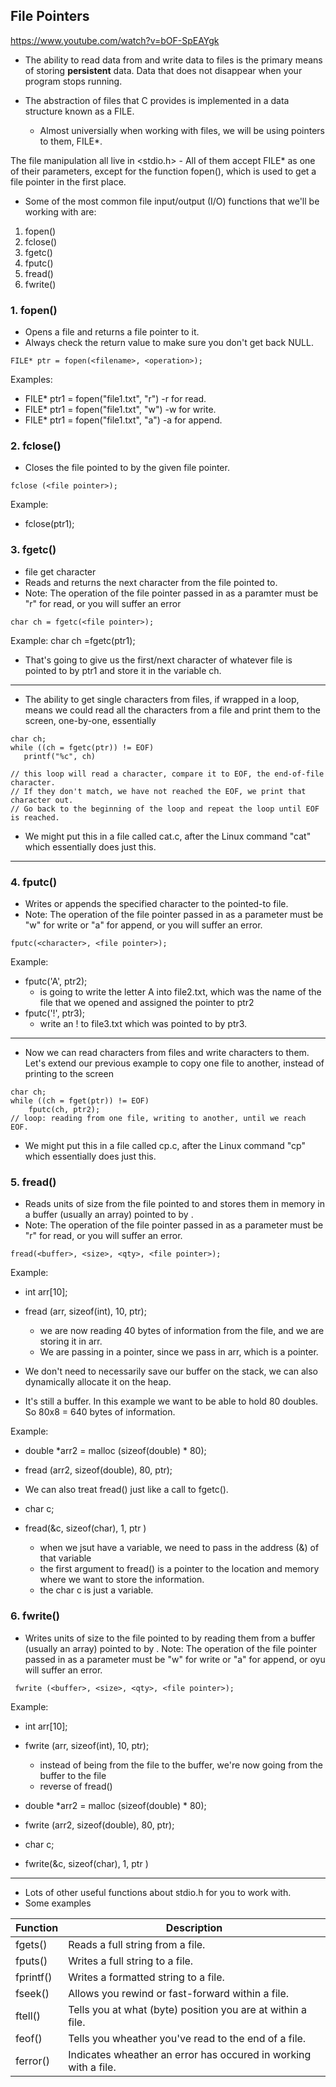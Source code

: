 ## File Pointers

https://www.youtube.com/watch?v=bOF-SpEAYgk

- The ability to read data from and write data to files is the
primary means of storing **persistent** data. Data that does not
disappear when your program stops running.

- The abstraction of files that C provides is implemented in a data
structure known as a FILE.
	- Almost universially when working with files, we will be using pointers to them,
	FILE*.

The file manipulation all live in <stdio.h>
	- All of them accept FILE* as one of their parameters, except for the function
	fopen(), which is used to get a file pointer in the first place.

- Some of the most common file input/output (I/O) functions that we'll be working with are:

1. fopen()
2. fclose()
3. fgetc()
4. fputc()
5. fread()
6. fwrite()

### 1. fopen()
- Opens a file and returns a file pointer to it.
- Always check the return value to make sure you don't get back NULL.

```
FILE* ptr = fopen(<filename>, <operation>);
```

Examples:
- FILE* ptr1 = fopen("file1.txt", "r")
	-r for read.
- FILE* ptr1 = fopen("file1.txt", "w")
	-w for write.
- FILE* ptr1 = fopen("file1.txt", "a")
	-a for append.

### 2. fclose()
- Closes the file pointed to by the given file pointer.

```
fclose (<file pointer>);
```

Example:
- fclose(ptr1);

### 3. fgetc()
- file get character
- Reads and returns the next character from the file pointed to.
- Note: The operation of the file pointer passed in as a paramter must be "r" for read,
or you will suffer an error

```
char ch = fgetc(<file pointer>);
```

Example:
char ch =fgetc(ptr1);

- That's going to give us the first/next character of whatever file is pointed to by ptr1 and store it in the variable ch.

---

- The ability to get single characters from files, if wrapped in a loop, means we could read all 
 the characters from a file and print them to the screen, one-by-one, essentially

 ```
 char ch;
 while ((ch = fgetc(ptr)) != EOF)
	printf("%c", ch)

// this loop will read a character, compare it to EOF, the end-of-file character.
// If they don't match, we have not reached the EOF, we print that character out.
// Go back to the beginning of the loop and repeat the loop until EOF is reached.
```
- We might put this in a file called cat.c, after the Linux command "cat" which essentially
does just this.

---

### 4. fputc()
- Writes or appends the specified character to the pointed-to file.
- Note: The operation of the file pointer passed in as a parameter must be "w" for write
or "a" for append, or you will suffer an error.

```
fputc(<character>, <file pointer>);
```

Example:
- fputc('A', ptr2);
	- is going to write the letter A into file2.txt, which was the name of the file that we opened and assigned the pointer to ptr2
- fputc('!', ptr3);
	- write an ! to file3.txt which was pointed to by ptr3.

---

- Now we can read characters from files and write characters to them.
Let's extend our previous example to copy one file to another, instead of printing to the screen

```
char ch;
while ((ch = fget(ptr)) != EOF)
	fputc(ch, ptr2);
// loop: reading from one file, writing to another, until we reach EOF.
```
- We might put this in a file called cp.c, after the Linux command "cp" which essentially does just this.

### 5. fread()
- Reads <qty> units of size <size> from the file pointed to and stores them in memory
in a buffer (usually an array) pointed to by <buffer>.
- Note: The operation of the file pointer passed in as a parameter must be "r" for read,
or you will suffer an error.

```
fread(<buffer>, <size>, <qty>, <file pointer>);
```

Example:
- int arr[10];
- fread (arr, sizeof(int), 10, ptr);
	- we are now reading 40 bytes of information from the file,
	and we are storing it in arr.
	- We are passing in a pointer, since we pass in arr, which is a pointer.

- We don't need to necessarily save our buffer on the stack, we can also dynamically allocate it on the heap.
- It's still a buffer. In this example we want to be able to hold 80 doubles. So 80x8 = 640 bytes of information.

Example:
- double *arr2 = malloc (sizeof(double) * 80);
- fread (arr2, sizeof(double), 80, ptr);

- We can also treat fread() just like a call to fgetc().

- char c;
- fread(&c, sizeof(char), 1, ptr )
	- when we jsut have a variable, we need to pass in the address (&) of that variable
	- the first argument to fread() is a pointer to the location and memory where we want to store the information.
	- the char c is just a variable.

### 6. fwrite()
- Writes <qty> units of size <size> to the file pointed to by reading them from a buffer
(usually an array) pointed to by <buffer>.
Note: The operation of the file pointer passed in as a parameter must be "w" for write or 
"a" for append, or oyu will suffer an error.

```
 fwrite (<buffer>, <size>, <qty>, <file pointer>);
```
Example:
- int arr[10];
- fwrite (arr, sizeof(int), 10, ptr);
	- instead of being from the file to the buffer, we're now going from the buffer to the file
	- reverse of fread()

- double *arr2 = malloc (sizeof(double) * 80);
- fwrite (arr2, sizeof(double), 80, ptr);

- char c;
- fwrite(&c, sizeof(char), 1, ptr )

--- 
- Lots of other useful functions about stdio.h for you to work with.
- Some examples

| Function | Description
| --- | ---
| fgets() | Reads a full string from a file.
| fputs() | Writes a full string to a file.
| fprintf() | Writes a formatted string to a file.
| fseek() | Allows you rewind or fast-forward within a file.
| ftell() | Tells you at what (byte) position you are at within a file.
| feof() | Tells you wheather you've read to the end of a file.
| ferror() | Indicates wheather an error has occured in working with a file.
